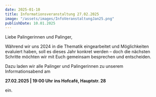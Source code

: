 ```yaml
---
date: 2025-01-10
title: Informationsveranstaltung 27.02.2025
image: "/assets/images/InfoVeranstaltungJan25.png"
publishDate: 10.01.2025
---
```


Liebe Palingerinnen und Palinger,

Während wir uns 2024 in die Thematik eingearbeitet und Möglichkeiten evaluiert haben, soll es dieses Jahr konkret werden – doch die nächsten Schritte möchten wir mit Euch gemeinsam besprechen und entscheiden.

Dazu laden wir alle Palinger und Palingerinnen zu unserem Informationsabend am

**27.02.2025 | 19:00 Uhr**
**ins Hofcafé, Hauptstr. 28**

 ein.

